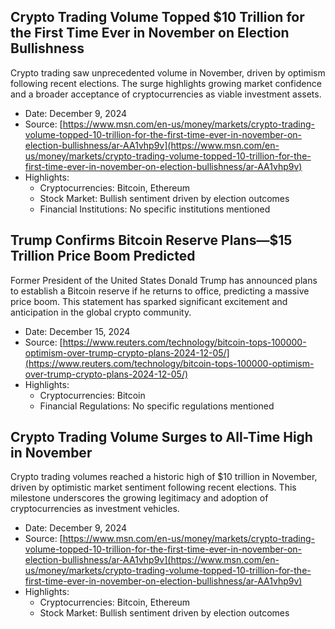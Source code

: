 ## Crypto Trading Volume Topped $10 Trillion for the First Time Ever in November on Election Bullishness

Crypto trading saw unprecedented volume in November, driven by optimism following recent elections. The surge highlights growing market confidence and a broader acceptance of cryptocurrencies as viable investment assets.

- Date: December 9, 2024
- Source: [https://www.msn.com/en-us/money/markets/crypto-trading-volume-topped-10-trillion-for-the-first-time-ever-in-november-on-election-bullishness/ar-AA1vhp9v](https://www.msn.com/en-us/money/markets/crypto-trading-volume-topped-10-trillion-for-the-first-time-ever-in-november-on-election-bullishness/ar-AA1vhp9v)
- Highlights:
    - Cryptocurrencies: Bitcoin, Ethereum
    - Stock Market: Bullish sentiment driven by election outcomes
    - Financial Institutions: No specific institutions mentioned

## Trump Confirms Bitcoin Reserve Plans—$15 Trillion Price Boom Predicted

Former President of the United States Donald Trump has announced plans to establish a Bitcoin reserve if he returns to office, predicting a massive price boom. This statement has sparked significant excitement and anticipation in the global crypto community.

- Date: December 15, 2024
- Source: [https://www.reuters.com/technology/bitcoin-tops-100000-optimism-over-trump-crypto-plans-2024-12-05/](https://www.reuters.com/technology/bitcoin-tops-100000-optimism-over-trump-crypto-plans-2024-12-05/)
- Highlights:
    - Cryptocurrencies: Bitcoin
    - Financial Regulations: No specific regulations mentioned

## Crypto Trading Volume Surges to All-Time High in November

Crypto trading volumes reached a historic high of $10 trillion in November, driven by optimistic market sentiment following recent elections. This milestone underscores the growing legitimacy and adoption of cryptocurrencies as investment vehicles.

- Date: December 9, 2024
- Source: [https://www.msn.com/en-us/money/markets/crypto-trading-volume-topped-10-trillion-for-the-first-time-ever-in-november-on-election-bullishness/ar-AA1vhp9v](https://www.msn.com/en-us/money/markets/crypto-trading-volume-topped-10-trillion-for-the-first-time-ever-in-november-on-election-bullishness/ar-AA1vhp9v)
- Highlights:
    - Cryptocurrencies: Bitcoin, Ethereum
    - Stock Market: Bullish sentiment driven by election outcomes